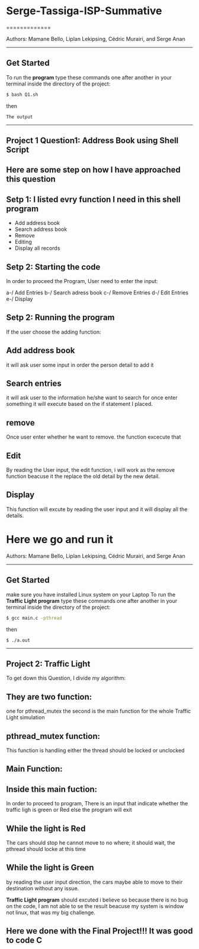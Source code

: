 # Serge-Tassiga-ISP-Summative
=============

Authors: Mamane Bello, Liplan Lekipsing, Cédric Murairi, and Serge Anan <br>

---


## Get Started
To run the **program** type these commands one after another in your terminal inside the directory of the project:
```bash
$ bash Q1.sh
```
then
```
The output
```


***

Project 1 Question1: Address Book using Shell Script
-------

Here are some step on how I have approached this question 
-------

Setp 1: I listed evry function I need in this shell program
-------

* Add address book
* Search address book
* Remove
* Editing
* Display all records


Setp 2: Starting the code
-------

In order to proceed the Program, User need to enter the input:

a-/ Add Entries
b-/ Search adress book
c-/ Remove Entries
d-/ Edit Entries
e-/ Display

Setp 2: Running the program
-------

If the user choose the adding function:

Add address book
-------

it will ask user some input in order the person detail to add it 

Search entries
-------

it will ask user to the information he/she want to search for
once enter something it will execute based on the if statement I placed.

remove
-------

Once user enter whether he want to remove. the function excecute that

Edit
-------
By reading the User input, the edit function, i will work as the remove function beacuse it the replace the old detail by the new detail.


Display
-------
This function will excute by reading the user input and it will display all the details.


Here we go and run it
=============


Authors: Mamane Bello, Liplan Lekipsing, Cédric Murairi, and Serge Anan <br>

---


## Get Started
make sure you have installed Linux system on your Laptop
To run the **Traffic Light program** type these commands one after another in your terminal inside the directory of the project:
```bash
$ gcc main.c -pthread
```
then
```
$ ./a.out
```


***
Project 2: Traffic Light
-------

To get down this Question, I divide my algorithm:

They are two function:
-------

one for pthread_mutex
the second is the main function for the whole Traffic Light simulation

pthread_mutex function:
-------

This function is handling either the thread should be locked or unclocked

Main Function:
-------

Inside this main fuction:
-------
In order to proceed to program, There is an input that indicate whether the traffic ligh is green or Red else the program will exit

While the light is Red
-------

The cars should stop he cannot move to no where; it should wait, the pthread should locke at this time

While the light is Green
-------

by reading the user input direction, the cars maybe able to move to their destination without any issue.

**Traffic Light program** should excuted i believe so because there is no bug on the code, I am not able to se the result beacuse my system is window not linux, that was my big challenge.

Here we done with the Final Project!!! It was good to code C
--------------------------------------------------------
